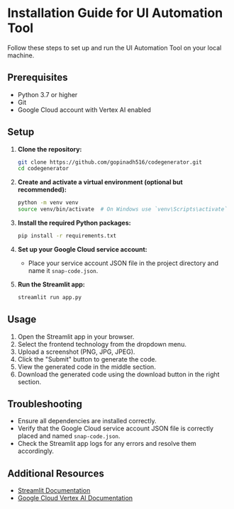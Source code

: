 # Installation Guide for UI Automation Tool

Follow these steps to set up and run the UI Automation Tool on your local machine.

## Prerequisites

- Python 3.7 or higher
- Git
- Google Cloud account with Vertex AI enabled

## Setup

1. **Clone the repository:**
    ```sh
    git clone https://github.com/gopinadh516/codegenerator.git
    cd codegenerator
    ```

2. **Create and activate a virtual environment (optional but recommended):**
    ```sh
    python -m venv venv
    source venv/bin/activate  # On Windows use `venv\Scripts\activate`
    ```

3. **Install the required Python packages:**
    ```sh
    pip install -r requirements.txt
    ```

4. **Set up your Google Cloud service account:**
    - Place your service account JSON file in the project directory and name it `snap-code.json`.

5. **Run the Streamlit app:**
    ```sh
    streamlit run app.py
    ```

## Usage

1. Open the Streamlit app in your browser.
2. Select the frontend technology from the dropdown menu.
3. Upload a screenshot (PNG, JPG, JPEG).
4. Click the "Submit" button to generate the code.
5. View the generated code in the middle section.
6. Download the generated code using the download button in the right section.

## Troubleshooting

- Ensure all dependencies are installed correctly.
- Verify that the Google Cloud service account JSON file is correctly placed and named `snap-code.json`.
- Check the Streamlit app logs for any errors and resolve them accordingly.

## Additional Resources

- [Streamlit Documentation](https://docs.streamlit.io/)
- [Google Cloud Vertex AI Documentation](https://cloud.google.com/vertex-ai/docs)